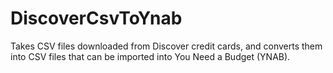 # DiscoverCsvToYnab

Takes CSV files downloaded from Discover credit cards, and converts them into CSV files that can be imported into You Need a Budget (YNAB).
